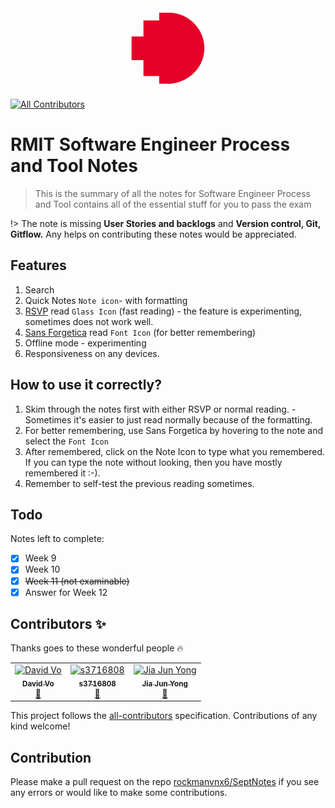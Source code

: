 <center><img src="README.assets/www.rmit.edu.au"></center>

[![All Contributors](https://img.shields.io/badge/all_contributors-3-orange.svg?style=flat-square)](#contributors)

# RMIT Software Engineer Process and Tool Notes

> This is the summary of all the notes for Software Engineer Process and Tool contains all of the essential stuff for you to pass the exam

!> The note is missing **User Stories and backlogs** and **Version control, Git, Gitflow.** Any helps on contributing these notes would be appreciated.

## Features
1. Search
2. Quick Notes `Note icon`- with formatting
3. [RSVP](https://en.wikipedia.org/wiki/Rapid_serial_visual_presentation) read `Glass Icon` (fast reading) - the feature is experimenting, sometimes does not work well.
4. [Sans Forgetica](https://sansforgetica.rmit/) read `Font Icon` (for better remembering)
5. Offline mode - experimenting
6. Responsiveness on any devices.
   
## How to use it correctly?
1. Skim through the notes first with either RSVP or normal reading. - Sometimes it's easier to just read normally because of the formatting.
2. For better remembering, use Sans Forgetica by hovering to the note and select the `Font Icon`
3. After remembered, click on the Note Icon to type what you remembered. If you can type the note without looking, then you have mostly remembered it :-). 
4. Remember to self-test the previous reading sometimes.


## Todo
Notes left to complete:
- [x] Week 9
- [x] Week 10
- [x] ~~Week 11 (not examinable)~~
- [x] Answer for Week 12

## Contributors ✨

Thanks goes to these wonderful people 🔥

<!-- ALL-CONTRIBUTORS-LIST:START - Do not remove or modify this section -->
<!-- prettier-ignore -->
<table>
  <tr>
    <td align="center"><a href="https://github.com/thedavidvo"><img src="https://avatars3.githubusercontent.com/u/54393813?v=4" width="100px;" alt="David Vo"/><br /><sub><b>David Vo</b></sub></a><br /><a href="https://github.com/rockmanvnx6/SeptNotes/commits?author=thedavidvo" title="Documentation">📖</a></td>
    <td align="center"><a href="https://github.com/s3716808"><img src="https://avatars1.githubusercontent.com/u/41359268?v=4" width="100px;" alt="s3716808"/><br /><sub><b>s3716808</b></sub></a><br /><a href="https://github.com/rockmanvnx6/SeptNotes/commits?author=s3716808" title="Documentation">📖</a></td>
    <td align="center"><a href="http://jjyong.me"><img src="https://avatars1.githubusercontent.com/u/1492461?v=4" width="100px;" alt="Jia Jun Yong"/><br /><sub><b>Jia Jun Yong</b></sub></a><br /><a href="#talk-yongjiajun" title="Talks">📢</a></td>
  </tr>
</table>

<!-- ALL-CONTRIBUTORS-LIST:END -->

This project follows the [all-contributors](https://github.com/all-contributors/all-contributors) specification. Contributions of any kind welcome!

## Contribution

Please make a pull request on the repo [rockmanvnx6/SeptNotes](https://github.com/rockmanvnx6/SeptNotes) if you see any errors or would like to make some contributions.


